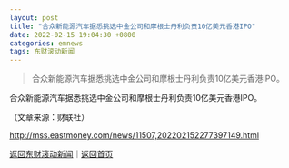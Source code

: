 ```yaml
---
layout: post
title: "合众新能源汽车据悉挑选中金公司和摩根士丹利负责10亿美元香港IPO"
date: 2022-02-15 19:04:30 +0800
categories: emnews
tags: 东财滚动新闻
---
```

> 合众新能源汽车据悉挑选中金公司和摩根士丹利负责10亿美元香港IPO。

<p>合众新能源汽车据悉挑选中金公司和摩根士丹利负责10亿美元香港IPO。 </p><p class="em_media">（文章来源：财联社）</p>

<http://mss.eastmoney.com/news/11507,202202152277397149.html>

[返回东财滚动新闻](//finews.withounder.com/emnews/)｜[返回首页](//finews.withounder.com/)